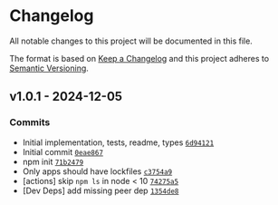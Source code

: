 # Changelog

All notable changes to this project will be documented in this file.

The format is based on [Keep a Changelog](https://keepachangelog.com/en/1.0.0/)
and this project adheres to [Semantic Versioning](https://semver.org/spec/v2.0.0.html).

## v1.0.1 - 2024-12-05

### Commits

- Initial implementation, tests, readme, types [`6d94121`](https://github.com/ljharb/call-bound/commit/6d94121a9243602e506334069f7a03189fe3363d)
- Initial commit [`0eae867`](https://github.com/ljharb/call-bound/commit/0eae867334ea025c33e6e91cdecfc9df96680cf9)
- npm init [`71b2479`](https://github.com/ljharb/call-bound/commit/71b2479c6723e0b7d91a6b663613067e98b7b275)
- Only apps should have lockfiles [`c3754a9`](https://github.com/ljharb/call-bound/commit/c3754a949b7f9132b47e2d18c1729889736741eb)
- [actions] skip `npm ls` in node &lt; 10 [`74275a5`](https://github.com/ljharb/call-bound/commit/74275a5186b8caf6309b6b97472bdcb0df4683a8)
- [Dev Deps] add missing peer dep [`1354de8`](https://github.com/ljharb/call-bound/commit/1354de8679413e4ae9c523d85f76fa7a5e032d97)
